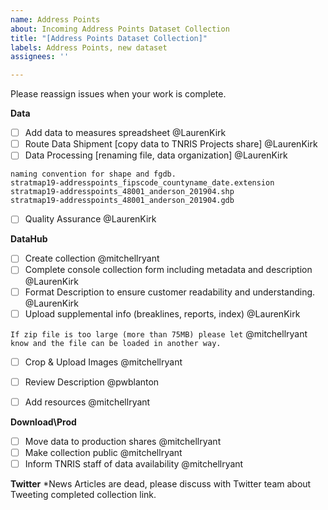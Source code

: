 ```yaml
---
name: Address Points
about: Incoming Address Points Dataset Collection
title: "[Address Points Dataset Collection]"
labels: Address Points, new dataset
assignees: ''

---
```


Please reassign issues when your work is complete.

**Data**
- [ ] Add data to measures spreadsheet @LaurenKirk 
- [ ] Route Data Shipment [copy data to TNRIS Projects share] @LaurenKirk
- [ ] Data Processing [renaming file, data organization]  @LaurenKirk
```
naming convention for shape and fgdb.
stratmap19-addresspoints_fipscode_countyname_date.extension
stratmap19-addresspoints_48001_anderson_201904.shp
stratmap19-addresspoints_48001_anderson_201904.gdb
```
- [ ] Quality Assurance @LaurenKirk

**DataHub**
- [ ] Create collection @mitchellryant
- [ ] Complete console collection form including metadata and description @LaurenKirk 
- [ ] Format Description to ensure customer readability and understanding. @LaurenKirk
- [ ] Upload supplemental info (breaklines, reports, index) @LaurenKirk

`If zip file is too large (more than 75MB) please let` @mitchellryant `know and the file can be loaded in another way.`
- [ ] Crop & Upload Images @mitchellryant
- [ ] Review Description @pwblanton
- [ ] Add resources  @mitchellryant 


**Download\Prod**
- [ ] Move data to production shares @mitchellryant 
- [ ] Make collection public  @mitchellryant 
- [ ] Inform TNRIS staff of data availability @mitchellryant

**Twitter**
*News Articles are dead, please discuss with Twitter team about Tweeting completed collection link.
